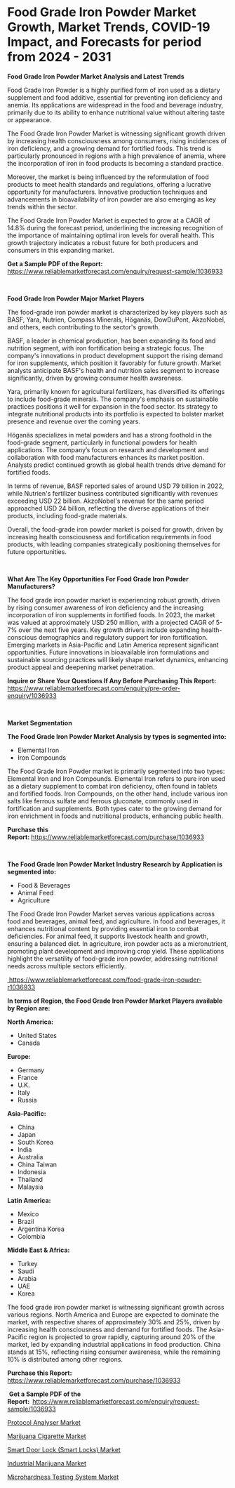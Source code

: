 <p><h1>Food Grade Iron Powder Market Growth, Market Trends, COVID-19 Impact, and Forecasts for period from 2024 - 2031</h1></p><p><strong>Food Grade Iron Powder Market Analysis and Latest Trends</strong></p>
<p><p>Food Grade Iron Powder is a highly purified form of iron used as a dietary supplement and food additive, essential for preventing iron deficiency and anemia. Its applications are widespread in the food and beverage industry, primarily due to its ability to enhance nutritional value without altering taste or appearance.</p><p>The Food Grade Iron Powder Market is witnessing significant growth driven by increasing health consciousness among consumers, rising incidences of iron deficiency, and a growing demand for fortified foods. This trend is particularly pronounced in regions with a high prevalence of anemia, where the incorporation of iron in food products is becoming a standard practice. </p><p>Moreover, the market is being influenced by the reformulation of food products to meet health standards and regulations, offering a lucrative opportunity for manufacturers. Innovative production techniques and advancements in bioavailability of iron powder are also emerging as key trends within the sector. </p><p>The Food Grade Iron Powder Market is expected to grow at a CAGR of 14.8% during the forecast period, underlining the increasing recognition of the importance of maintaining optimal iron levels for overall health. This growth trajectory indicates a robust future for both producers and consumers in this expanding market.</p></p>
<p><strong>Get a Sample PDF of the Report:&nbsp;</strong> <a href="https://www.reliablemarketforecast.com/enquiry/request-sample/1036933?utm_campaign=1170&utm_medium=2&utm_source=Github&utm_content=ia&utm_term=04122024&utm_id=food-grade-iron-powder">https://www.reliablemarketforecast.com/enquiry/request-sample/1036933</a></p>
<p>&nbsp;</p>
<p><strong>Food Grade Iron Powder Major Market Players</strong></p>
<p><p>The food-grade iron powder market is characterized by key players such as BASF, Yara, Nutrien, Compass Minerals, Höganäs, DowDuPont, AkzoNobel, and others, each contributing to the sector's growth. </p><p>BASF, a leader in chemical production, has been expanding its food and nutrition segment, with iron fortification being a strategic focus. The company's innovations in product development support the rising demand for iron supplements, which position it favorably for future growth. Market analysts anticipate BASF's health and nutrition sales segment to increase significantly, driven by growing consumer health awareness.</p><p>Yara, primarily known for agricultural fertilizers, has diversified its offerings to include food-grade minerals. The company's emphasis on sustainable practices positions it well for expansion in the food sector. Its strategy to integrate nutritional products into its portfolio is expected to bolster market presence and revenue over the coming years.</p><p>Höganäs specializes in metal powders and has a strong foothold in the food-grade segment, particularly in functional powders for health applications. The company’s focus on research and development and collaboration with food manufacturers enhances its market position. Analysts predict continued growth as global health trends drive demand for fortified foods.</p><p>In terms of revenue, BASF reported sales of around USD 79 billion in 2022, while Nutrien's fertilizer business contributed significantly with revenues exceeding USD 22 billion. AkzoNobel's revenue for the same period approached USD 24 billion, reflecting the diverse applications of their products, including food-grade materials.</p><p>Overall, the food-grade iron powder market is poised for growth, driven by increasing health consciousness and fortification requirements in food products, with leading companies strategically positioning themselves for future opportunities.</p></p>
<p>&nbsp;</p>
<p><strong>What Are The Key Opportunities For Food Grade Iron Powder Manufacturers?</strong></p>
<p><p>The food grade iron powder market is experiencing robust growth, driven by rising consumer awareness of iron deficiency and the increasing incorporation of iron supplements in fortified foods. In 2023, the market was valued at approximately USD 250 million, with a projected CAGR of 5-7% over the next five years. Key growth drivers include expanding health-conscious demographics and regulatory support for iron fortification. Emerging markets in Asia-Pacific and Latin America represent significant opportunities. Future innovations in bioavailable iron formulations and sustainable sourcing practices will likely shape market dynamics, enhancing product appeal and deepening market penetration.</p></p>
<p><strong>Inquire or Share Your Questions If Any Before Purchasing This Report:</strong> <a href="https://www.reliablemarketforecast.com/enquiry/pre-order-enquiry/1036933?utm_campaign=1170&utm_medium=2&utm_source=Github&utm_content=ia&utm_term=04122024&utm_id=food-grade-iron-powder">https://www.reliablemarketforecast.com/enquiry/pre-order-enquiry/1036933</a></p>
<p>&nbsp;</p>
<p><strong>Market Segmentation</strong></p>
<p><strong>The Food Grade Iron Powder Market Analysis by types is segmented into:</strong></p>
<p><ul><li>Elemental Iron</li><li>Iron Compounds</li></ul></p>
<p><p>The Food Grade Iron Powder market is primarily segmented into two types: Elemental Iron and Iron Compounds. Elemental Iron refers to pure iron used as a dietary supplement to combat iron deficiency, often found in tablets and fortified foods. Iron Compounds, on the other hand, include various iron salts like ferrous sulfate and ferrous gluconate, commonly used in fortification and supplements. Both types cater to the growing demand for iron enrichment in foods and nutritional products, enhancing public health.</p></p>
<p><strong>Purchase this Report:&nbsp;</strong><a href="https://www.reliablemarketforecast.com/purchase/1036933?utm_campaign=1170&utm_medium=2&utm_source=Github&utm_content=ia&utm_term=04122024&utm_id=food-grade-iron-powder">https://www.reliablemarketforecast.com/purchase/1036933</a></p>
<p>&nbsp;</p>
<p><strong>The Food Grade Iron Powder Market Industry Research by Application is segmented into:</strong></p>
<p><ul><li>Food & Beverages</li><li>Animal Feed</li><li>Agriculture</li></ul></p>
<p><p>The Food Grade Iron Powder Market serves various applications across food and beverages, animal feed, and agriculture. In food and beverages, it enhances nutritional content by providing essential iron to combat deficiencies. For animal feed, it supports livestock health and growth, ensuring a balanced diet. In agriculture, iron powder acts as a micronutrient, promoting plant development and improving crop yield. These applications highlight the versatility of food-grade iron powder, addressing nutritional needs across multiple sectors efficiently.</p></p>
<p><a href="https://www.reliablemarketforecast.com/food-grade-iron-powder-r1036933?utm_campaign=1170&utm_medium=2&utm_source=Github&utm_content=ia&utm_term=04122024&utm_id=food-grade-iron-powder">&nbsp;https://www.reliablemarketforecast.com/food-grade-iron-powder-r1036933</a></p>
<p><strong>In terms of Region, the Food Grade Iron Powder Market Players available by Region are:</strong></p>
<p>
    <p> <strong> North America: </strong>
        <ul>
            <li>United States</li>
            <li>Canada</li>
        </ul>
        </p> 
    <p> <strong> Europe: </strong>
        <ul>
            <li>Germany</li>
            <li>France</li>
            <li>U.K.</li>
            <li>Italy</li>
            <li>Russia</li>
        </ul>
        </p> 
    <p> <strong> Asia-Pacific: </strong>
        <ul>
            <li>China</li>
            <li>Japan</li>
            <li>South Korea</li>
            <li>India</li>
            <li>Australia</li>
            <li>China Taiwan</li>
            <li>Indonesia</li>
            <li>Thailand</li>
            <li>Malaysia</li>
        </ul>
        </p> 
    <p> <strong> Latin America: </strong>
        <ul>
            <li>Mexico</li>
            <li>Brazil</li>
            <li>Argentina Korea</li>
            <li>Colombia</li>
        </ul>
        </p> 
    <p> <strong> Middle East & Africa: </strong>
        <ul>
            <li>Turkey</li>
            <li>Saudi</li>
            <li>Arabia</li>
            <li>UAE</li>
            <li>Korea</li>
        </ul>
    </p>
    </p>
<p><p>The food grade iron powder market is witnessing significant growth across various regions. North America and Europe are expected to dominate the market, with respective shares of approximately 30% and 25%, driven by increasing health consciousness and demand for fortified foods. The Asia-Pacific region is projected to grow rapidly, capturing around 20% of the market, led by expanding industrial applications in food production. China stands at 15%, reflecting rising consumer awareness, while the remaining 10% is distributed among other regions.</p></p>
<p><strong>Purchase this Report: </strong><a href="https://www.reliablemarketforecast.com/purchase/1036933?utm_campaign=1170&utm_medium=2&utm_source=Github&utm_content=ia&utm_term=04122024&utm_id=food-grade-iron-powder">https://www.reliablemarketforecast.com/purchase/1036933</a></p>
<p>&nbsp;<strong>Get a Sample PDF of the Report:&nbsp;&nbsp;</strong><a href="https://www.reliablemarketforecast.com/enquiry/request-sample/1036933?utm_campaign=1170&utm_medium=2&utm_source=Github&utm_content=ia&utm_term=04122024&utm_id=food-grade-iron-powder">https://www.reliablemarketforecast.com/enquiry/request-sample/1036933</a></p>
<p><strong></strong></p>
<p><p><a href="https://www.linkedin.com/pulse/global-protocol-analyser-market-forecast-2024-2031-component-rv1ef?utm_campaign=1170&utm_medium=2&utm_source=Github&utm_content=ia&utm_term=04122024&utm_id=food-grade-iron-powder">Protocol Analyser Market</a></p><p><a href="https://issuu.com/reportprime-2/docs/marijuana-cigarette-market-size-2030.pptx?utm_campaign=1170&utm_medium=2&utm_source=Github&utm_content=ia&utm_term=04122024&utm_id=food-grade-iron-powder">Marijuana Cigarette Market</a></p><p><a href="https://github.com/sofayahoo2023/Market-Research-Report-List-6/blob/main/smart-door-lock-smart-locks-market.md?utm_campaign=1170&utm_medium=2&utm_source=Github&utm_content=ia&utm_term=04122024&utm_id=food-grade-iron-powder">Smart Door Lock (Smart Locks) Market</a></p><p><a href="https://issuu.com/reportprime-2/docs/industrial-marijuana-market-size-2030.pptx?utm_campaign=1170&utm_medium=2&utm_source=Github&utm_content=ia&utm_term=04122024&utm_id=food-grade-iron-powder">Industrial Marijuana Market</a></p><p><a href="https://www.linkedin.com/pulse/precise-information-microhardness-testing-system-market-size-pqegf?utm_campaign=1170&utm_medium=2&utm_source=Github&utm_content=ia&utm_term=04122024&utm_id=food-grade-iron-powder">Microhardness Testing System Market</a></p></p>
